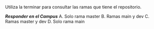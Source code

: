 Utiliza la terminar para consultar las ramas que tiene el repositorio.

***Responder en el Campus***
A. Solo rama master
B. Ramas main y dev
C. Ramas master y dev
D. Solo rama main